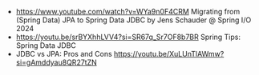 - https://www.youtube.com/watch?v=WYa9n0F4CRM  Migrating from (Spring Data) JPA to Spring Data JDBC by Jens Schauder @ Spring I/O 2024 
- https://youtu.be/srBYXhhLVV4?si=SR67q_Sr7OF8b7BR Spring Tips: Spring Data JDBC
-  JDBC vs JPA: Pros and Cons  https://youtu.be/XuLUnTlAWmw?si=gAmddyau8QR27tZN